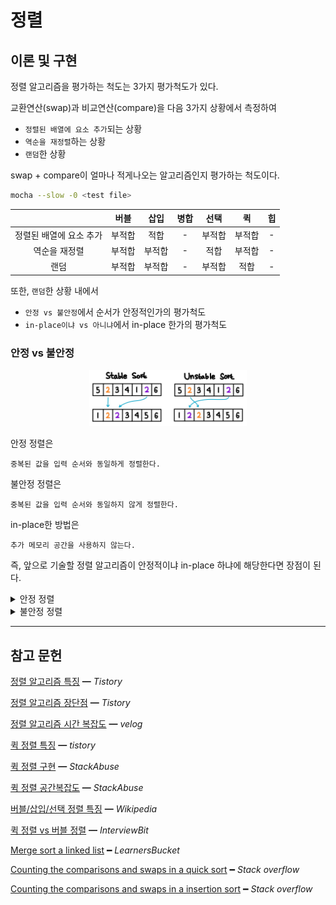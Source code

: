 # 정렬

## 이론 및 구현

정렬 알고리즘을 평가하는 척도는 3가지 평가척도가 있다.

교환연산(swap)과 비교연산(compare)을 다음 3가지 상황에서 측정하여 
- `정렬된 배열에 요소 추가`되는 상황
- `역순을 재정렬`하는 상황
- `랜덤`한 상황

swap + compare이 얼마나 적게나오는 알고리즘인지 평가하는 척도이다.

```bash
mocha --slow -0 <test file>
```

|                         |  버블  |  삽입  | 병합  |  선택  |   퀵   |  힙   |
| :---------------------: | :----: | :----: | :---: | :----: | :----: | :---: |
| 정렬된 배열에 요소 추가 | 부적합 |  적합  |   -   | 부적합 | 부적합 |   -   |
|      역순을 재정렬      | 부적합 | 부적합 |   -   |  적합  | 부적합 |   -   |
|          랜덤           | 부적합 | 부적합 |   -   | 부적합 |  적합  |   -   |

또한, `랜덤`한 상황 내에서
  
- `안정 vs 불안정`에서 순서가 안정적인가의 평가척도
- `in-place이냐 vs 아니냐`에서 in-place 한가의 평가척도

### 안정 vs 불안정

<center>
<img width="50%" src="assets/stable-unstable-sort.png">
</center>

안정 정렬은

    중복된 값을 입력 순서와 동일하게 정렬한다.

불안정 정렬은

    중복된 값을 입력 순서와 동일하지 않게 정렬한다.

in-place한 방법은

    추가 메모리 공간을 사용하지 않는다.

즉, 앞으로 기술할 정렬 알고리즘이 안정적이냐 in-place 하냐에 해당한다면 장점이 된다.

<details>
<summary>안정 정렬</summary>
<br/>

빅오는 다음과 같다.

|       |  버블   |  삽입   |     병합     | 병합(연결리스트) | 퀵 정렬(not in-place) |
| :---: | :-----: | :-----: | :----------: | :--------------: | :-------------------: |
| 최선  | `O(n)`  | `O(n)`  | `O(n log n)` |   `O(n log n)`   |     `O(n log n)`      |
| 평균  | `O(n²)` | `O(n²)` | `O(n log n)` |   `O(n log n)`   |     `O(n log n)`      |
| 최악  | `O(n²)` | `O(n²)` | `O(n log n)` |   `O(n log n)`   |        `O(n²)`        |
| 공간  | `O(1)`  | `O(1)`  |    `O(n)`    |      `O(1)`      |        `O(n)`         |

### 버블 정렬

    인접한 요소를 비교하여 크기가 큰 쪽을 오른쪽으로 교환하여 맨 끝부터 정렬하는 방식이다.

특징으로는

    매 회전마다 맨 끝 요소의 위치가 정해진다.    

장점은

    단순한 알고리즘이다.

단점은

    랜덤, 정렬된 배열에 요소 추가, 역순에 많은 비교연산, 교환연산이 이루어져 시간에 영향을 받아 부적합하다.
    
    특히 정렬된 값에도 비교연산이 이루어진다.    

    즉, 요소가 많을 수록 부적합하다.    

### 삽입 정렬

    배열의 모든 요소를 앞에서부터 차례대로 비교하여, 자신의 위치를 찾아 삽입한다.    

장점은

    랜덤, 정렬된 배열에 요소 추가하는 상황에서
    
    평균 O(n²)이 나오는 알고리즘과 상대적으로 비교연산을 줄일 수 있다.

    정렬된 상황에서는 가장 적은 비교연산을 보인다.

단점은

    역순에 많은 비교연산, 교환연산이 이루어져 시간에 영향을 받아 부적합하다.

    즉, 요소가 많을 수록 부적합하다.

### 병합 정렬

<center>
<img width="40%" src="assets/merge-sort-process.png">
</center>

어떻게 분할하는가?

    1. 같은 크기의 2개의 리스트로 분할한다.

    2. 분할 리스트를 정렬한다. 분할 리스트가 충분히 작지 않다면 다시 분할한다.
        충분히 작지 않다는 의미는 2이상의 갯수를 가진다는 말이다.

    3. 정렬된 분할 리스트를 비교해서 다시 결합한다.

장점은

    배열 요소의 분포도의 영향을 받지 않아 동일한 시간 복잡도를 보장한다.

단점은

    분할 리스트라는 임시 공간이 필요하다.
    
    즉, 요소가 많을 수록 적합하지 않다.

### 퀵 정렬 (not in-place)

장점은

    안정적인 퀵 정렬이다.

단점은

    in place 하지 않은 퀵 정렬이다.

</details>

<details>
<summary>불안정 정렬</summary>
<br/>

빅오는 다음과 같다.

|       |  선택   | 퀵(in-place) |      힙      |
| :---: | :-----: | :----------: | :----------: |
| 최선  | `O(n²)` | `O(n log n)` | `O(n log n)` |
| 평균  | `O(n²)` | `O(n log n)` | `O(n log n)` |
| 최악  | `O(n²)` |   `O(n²)`    | `O(n log n)` |
| 공간  | `O(1)`  |  `O(log n)`  |    `O(n)`    |

### 선택 정렬

**in-place 하지 않은 방법**

    1. 왼쪽 배열에는 정렬이 완료된 요소들이, 오른쪽 배열에는 정렬되지 않은 요소들이 들어 있다.        

    2. 오른쪽 배열에서 최소값을 선택하여 왼쪽 배열로 이동하는 작업을 되풀이 한다.

**in-place한 방법**

    1. 배열에서 최소값을 선택한 다음, 이 최소값을 배열의 첫번째 요소와 교환한다.

    2. 두번째로 작은 요소를 찾아 배열의 두번째 요소와 교환한다.
    
    3. 전체 배열이 정렬될 때까지 반복한다.

특징으로는

    매 회전마다 n번째 데이터의 위치가 정해진다.

    정해진 위치는 다음 회전에서 비교대상에서 제외된다.    

장점은

    교환이 많이 이루어져야 하는 상황(역순)에 적은 교환 연산이 이루어져 적합하다.

단점은

    랜덤, 정렬된 배열에 요소 추가하는 상황에 많은 비교연산이 이루어져 시간에 영향을 준다.
    
    특히 정렬된 값에도 비교연산이 이루어진다.

    즉, 요소가 많을 수록 부적합하다.

### 퀵 정렬 (in-place)

<center>
<img width="40%" src="assets/quick-sort-process.png">
</center>

어떻게 분할하는가?

    하나의 축(pivot)을 정하여 
    
    이 축의 값보다 작은 값은 왼쪽에 큰 값은 오른쪽으로 위치시킨다.

    왼쪽과 오른쪽의 요소들은 다시 각각의 축으로 나누어져 축값이 1이 될 때까지 정렬한다.

장점은

    한번 결정된 축이 추후 연산에서 제외된다.

단점은

<table>
    <tr>
        <th>최선 시나리오</th>
        <th>최악 시나리오</th>
    </tr>
    <tr>
        <td>
            <img src="assets/quick-best-case.jpg">
        </td>
        <td>
            <img src="assets/quick-worst-case.jpg">
        </td>
    </tr>
</table>

    불균형 분할에서 최악 시간복잡도가 발생하며

    이미 정렬된 경우나 역순을 재정렬하는 경우 발생한다.

    축을 랜덤으로 설정하는 랜덤화된 퀵 정렬로 극복한다.    

### 힙 정렬

> 지난 10주차 힙 주제의 [md 링크](https://github.com/cs-study-org/algorithm-study/tree/main/10/yongki/Heap.md)를 첨부한다.

</details>

<hr/>

## 참고 문헌

[정렬 알고리즘 특징](https://coding-factory.tistory.com/615) ━ *Tistory*

[정렬 알고리즘 장단점](https://roytravel.tistory.com/37) ━ *Tistory*

[정렬 알고리즘 시간 복잡도](https://velog.io/@good159897/안정-정렬-VS-불안정-정렬-파이썬-알고리즘-인터뷰) ━ *velog*

[퀵 정렬 특징](https://im-developer.tistory.com/135) ━ *tistory*

[퀵 정렬 구현](https://stackabuse.com/quicksort-in-javascript/) ━ *StackAbuse*

[퀵 정렬 공간복잡도](https://en.wikipedia.org/wiki/Quicksort) ━ *StackAbuse*

[버블/삽입/선택 정렬 특징](https://im-developer.tistory.com/133?category=846746) ━ *Wikipedia*

[퀵 정렬 vs 버블 정렬](https://www.interviewbit.com/tutorial/quicksort-algorithm/) ━ *InterviewBit*

[Merge sort a linked list](https://learnersbucket.com/examples/algorithms/merge-sort-a-linked-list/) ━ *LearnersBucket*

[Counting the comparisons and swaps in a quick sort](https://stackoverflow.com/questions/52616840/counting-the-comparisons-and-swaps-in-a-quick-sort) ━ *Stack overflow*

[Counting the comparisons and swaps in a insertion sort](https://stackoverflow.com/questions/61683727/insertion-sort-compare-and-swap-in-python) ━ *Stack overflow*